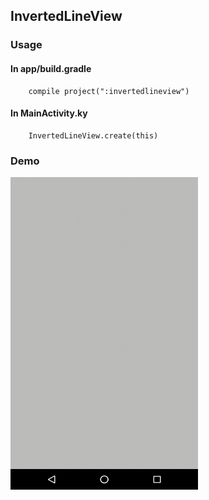 ## InvertedLineView

### Usage

#### In app/build.gradle
```
    compile project(":invertedlineview")
```

#### In MainActivity.ky

```
    InvertedLineView.create(this)
```

### Demo

<img src = "https://github.com/Anwesh43/LinkedInvertedLineView/blob/master/demos/invertedlineview.gif" width = "300px" height = "500px">